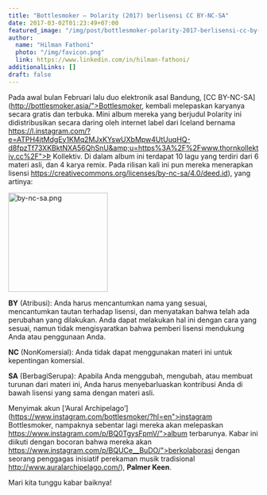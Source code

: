 ```yaml
---
title: "Bottlesmoker – Þolarity (2017) berlisensi CC BY-NC-SA"
date: 2017-03-02T01:23:49+07:00
featured_image: "/img/post/bottlesmoker-polarity-2017-berlisensi-cc-by-nc-sa/sampul-bs.jpg"
author:
  name: "Hilman Fathoni"
  photo: "/img/favicon.png"
  link: https://www.linkedin.com/in/hilman-fathoni/
additionalLinks: []
draft: false
---
```


Pada awal bulan Februari lalu duo elektronik asal Bandung, [CC BY-NC-SA](http://bottlesmoker.asia/">Bottlesmoker, kembali melepaskan karyanya secara gratis dan terbuka. Mini album mereka yang berjudul Þolarity ini didistribusikan secara daring oleh internet label dari Iceland bernama  https://l.instagram.com/?e=ATPH4jtMdgEy1KMq2MJxKYswUXbMpw4UtUuqHQ-d8fpzTf73XKBktNXA56QhSnU&amp;u=https%3A%2F%2Fwww.thornkollektiv.cc%2F">Þ Kollektiv. Di dalam album ini terdapat 10 lagu yang terdiri dari 6 materi asli, dan 4 karya remix. Pada rilisan kali ini pun mereka menerapkan lisensi https://creativecommons.org/licenses/by-nc-sa/4.0/deed.id), yang artinya:

<img src="../../uploads/by-nc-sa.png" alt="by-nc-sa.png" class="img-fluid mt-3 mb-4" width="200">

**BY** (Atribusi): Anda harus mencantumkan nama yang sesuai, mencantumkan tautan terhadap lisensi, dan menyatakan bahwa telah ada perubahan yang dilakukan. Anda dapat melakukan hal ini dengan cara yang sesuai, namun tidak mengisyaratkan bahwa pemberi lisensi mendukung Anda atau penggunaan Anda.

**NC** (NonKomersial): Anda tidak dapat menggunakan materi ini untuk kepentingan komersial.

**SA** (BerbagiSerupa): Apabila Anda menggubah, mengubah, atau membuat turunan dari materi ini, Anda harus menyebarluaskan kontribusi Anda di bawah lisensi yang sama dengan materi asli.

Menyimak akun [‘Aural Archipelago’](https://www.instagram.com/bottlesmoker/?hl=en">instagram Bottlesmoker, nampaknya sebentar lagi mereka akan melepaskan https://www.instagram.com/p/BQ0TgysFpmV/">album terbarunya. Kabar ini diikuti dengan bocoran bahwa mereka akan https://www.instagram.com/p/BQUCe__BuDO/">berkolaborasi dengan seorang penggagas inisiatif perekaman musik tradisional http://www.auralarchipelago.com/), **Palmer Keen**.

Mari kita tunggu kabar baiknya!

